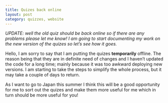 ```yaml
---
title: Quizes back online
layout: post
category: quizzes, website
---
```

_UPDATE: well the old quiz should be back online so if there are any problems please let me know! I am going to start documenting my work on the new version of the quizes so let’s see how it goes._

Hello, I am sorry to say that I am putting the quizes **temporarily** offline. The reason being that they are in definite need of changes and I haven’t updated the code for a long time; mainly because it was too awkward deploying new versions. I am starting to take the steps to simplify the whole process, but it may take a couple of days to return.

As I want to go to Japan this summer I think this will be a good opportunity for me to sort out the quizes and make them more useful for me which in turn should be more useful for you!
